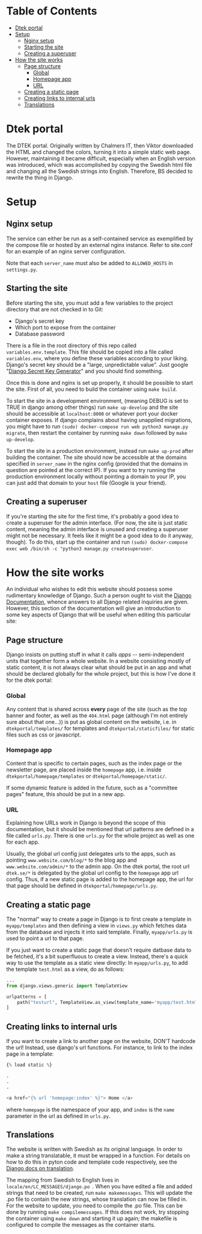 Table of Contents
=================

   * [Dtek portal](#dtek-portal)
   * [Setup](#setup)
      * [Nginx setup](#nginx-setup)
      * [Starting the site](#starting-the-site)
      * [Creating a superuser](#creating-a-superuser)
   * [How the site works](#how-the-site-works)
      * [Page structure](#page-structure)
         * [Global](#global)
         * [Homepage app](#homepage-app)
         * [URL](#url)
      * [Creating a static page](#creating-a-static-page)
      * [Creating links to internal urls](#creating-links-to-internal-urls)
      * [Translations](#translations)

# Dtek portal

The DTEK portal. Originally written by Chalmers IT, then Viktor downloaded the
HTML and changed the colors, turning it into a simple static web page. However,
maintaining it became difficult, especially when an English version was
introduced, which was accomplished by copying the Swedish html file and changing
all the Swedish strings into English. Therefore, BS decided to rewrite the thing
in Django.

# Setup

## Nginx setup

The service can either be run as a self-contained service as exemplified by the
compose file or hosted by an external nginx instance. Refer to site.conf for an
example of an nginx server configuration.

Note that each `server_name` must also be added to `ALLOWED_HOSTS` in
`settings.py`.

## Starting the site

Before starting the site, you must add a few variables to the project directory
that are not checked in to Git:

* Django's secret key
* Which port to expose from the container
* Database password

There is a file in the root directory of this repo called
`variables.env.template`.  This file should be copied into a file called
`variables.env`, where you define these variables according to your liking.
Django's secret key should be a "large, unpredictable value".  Just google
"[Django Secret Key Generator](https://www.miniwebtool.com/django-secret-key-generator/)" and you should find something.

Once this is done and nginx is set up properly, it should be possible to start the site. First of
all, you need to build the container using `make build`.

To start the site in a development environment, (meaning DEBUG is set to TRUE in
django among other things) run `make up-develop` and the site should be
accessible at `localhost:8000` or whatever port your docker container exposes.
If django complains about having unapplied migrations, you might have to run
`(sudo) docker-compose run web python3 manage.py migrate`, then restart the
container by running `make down` followed by `make up-develop`.

To start the site in a production environment, instead run `make up-prod` after
building the container. The site should now be accessible at the domains
specified in `server_name` in the nginx config (provided that the domains in
question are pointed at the correct IP). If you want to try running the
production environment locally without pointing a domain to your IP, you can
just add that domain to your `host` file (Google is your friend).

## Creating a superuser

If you're starting the site for the first time, it's probably a good idea to create a superuser for the admin interface. (For now, the site is just static content, meaning the admin interface is unused and creating a superuser might not be necessary. It feels like it might be a good idea to do it anyway, though). To do this, start up the container and run `(sudo) docker-compose exec web /bin/sh -c "python3 manage.py createsuperuser`.

# How the site works

An individual who wishes to edit this website should possess some rudimentary
knowledge of Django. Such a person ought to visit the [Django
Documentation](https://docs.djangoproject.com/), whence answers to all Django
related inquiries are given. However, this section of the documentation will
give an introduction to some key aspects of Django that will be useful when
editing this particular site:

## Page structure

Django insists on putting stuff in what it calls *apps* -- semi-independent
units that together form a whole website. In a website consisting mostly of
static content, it is not always clear what should be put in an app and what
should be declared globally for the whole project, but this is how I've done it
for the dtek portal:

### Global

Any content that is shared across **every** page of the site (such as the top
banner and footer, as well as the `404.html` page (although I'm not entirely
sure about that one...)) is put as global content on the website, i.e. in
`dtekportal/templates/` for templates and `dtekportal/staticfiles/`  for static
files such as css or javascript.

### Homepage app

Content that is specific to certain pages, such as the index page or the
newsletter page, are placed inside the `homepage` app, i.e. inside
`dtekportal/homepage/templates` or `dtekportal/homepage/static/`.

If some dynamic feature is added in the future, such as a "committee pages" feature,
this should be put in a new app.

### URL

Explaining how URLs work in Django is beyond the scope of this documentation,
but it should be mentioned that url patterns are defined in a file called
`urls.py`. There is one `urls.py` for the whole project as well as one for each
app.

Usually, the global url config just delegates urls to the apps, such as
pointing `www.website.com/blog/*` to the blog app and `www.website.com/admin/*`
to the admin app.  On the dtek portal, the root url `dtek.se/*` is delegated by
the global url config to the `homepage` app url config. Thus, if a new static
page is added to the homepage app, the url for that page should be defined in
`dtekportal/homepage/urls.py`.

## Creating a static page

The "normal" way to create a page in Django is to first create a template in
`myapp/templates` and then defining a view in `views.py` which fetches data
from the database and injects it into said template.  Finally, `myapp/urls.py`
is used to point a url to that page.

If you just want to create a static page that doesn't require datbase data to
be fetched, it's a bit superfluous to create a view. Instead, there's a quick
way to use the template as a static view directly: In `myapp/urls.py`, to add
the template `test.html` as a view, do as follows:

```python
...
from django.views.generic import TemplateView

urlpatterns = [
    path("testurl", TemplateView.as_view(template_name='myapp/test.html'), name='test'),
]
```

## Creating links to internal urls

If you want to create a link to another page on the website, DON'T hardcode the url!
Instead, use django's url functions. For instance, to link to the index page in a template:

```python
{% load static %}

.
.
.

<a href="{% url 'homepage:index' %}"> Home </a>
```

where `homepage` is the namespace of your app, and `index` is the `name`
parameter in the url as defined in `urls.py`.

## Translations

The website is written with Swedish as its original language. In order to make a string translatable,  it must be wrapped in a function. For details on how to do this in pyton code and template code respectively, see the [Django docs on translation](https://docs.djangoproject.com/en/2.1/topics/i18n/translation/).

The mapping from Swedish to English lives in `locale/en/LC_MESSAGES/django.po
`. When you have edited a file and added strings that need to be created, run `make makemessages`. This will update the .po file to contain the new strings, whose translation can now be filled in. For the website to update, you need to compile the .po file. This can be done by running `make compilemessages`. If this does not work, try stopping the container using `make down` and starting it up again; the makefile is configured to compile the messages as the container starts.

